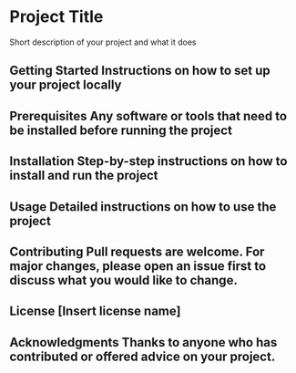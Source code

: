 # Project Title
Short description of your project and what it does 

## Getting Started Instructions on how to set up your project locally

## Prerequisites Any software or tools that need to be installed before running the project 

## Installation Step-by-step instructions on how to install and run the project 

## Usage Detailed instructions on how to use the project 

## Contributing Pull requests are welcome. For major changes, please open an issue first to discuss what you would like to change. 

## License [Insert license name] 

## Acknowledgments Thanks to anyone who has contributed or offered advice on your project.
